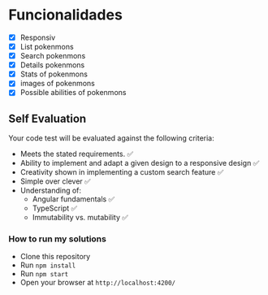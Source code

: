 
# Funcionalidades

- [x] Responsiv
- [x] List pokenmons
- [x] Search pokenmons
- [x] Details pokenmons
- [x] Stats of pokenmons
- [x] images of pokenmons
- [x] Possible abilities of pokenmons

## Self Evaluation
Your code test will be evaluated against the following criteria:

- Meets the stated requirements. ✅
- Ability to implement and adapt a given design to a responsive design ✅
- Creativity shown in implementing a custom search feature ✅
- Simple over clever ✅
- Understanding of:
  - Angular fundamentals ✅
  - TypeScript ✅
  - Immutability vs. mutability ✅

### How to run my solutions

- Clone this repository
- Run `npm install`
- Run `npm start`
- Open your browser at `http://localhost:4200/`
